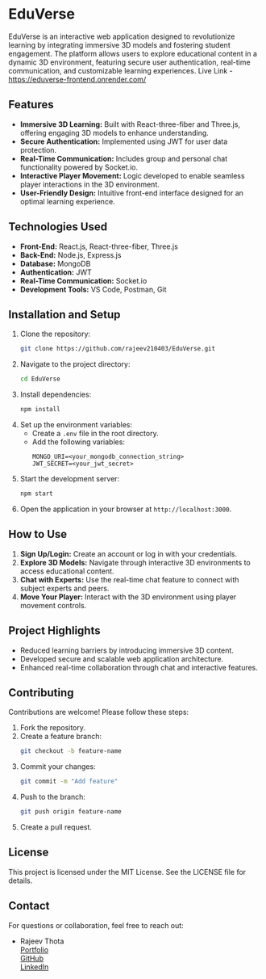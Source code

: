 # EduVerse

EduVerse is an interactive web application designed to revolutionize learning by integrating immersive 3D models and fostering student engagement. The platform allows users to explore educational content in a dynamic 3D environment, featuring secure user authentication, real-time communication, and customizable learning experiences.
Live Link - https://eduverse-frontend.onrender.com/ 
## Features

- **Immersive 3D Learning:** Built with React-three-fiber and Three.js, offering engaging 3D models to enhance understanding.
- **Secure Authentication:** Implemented using JWT for user data protection.
- **Real-Time Communication:** Includes group and personal chat functionality powered by Socket.io.
- **Interactive Player Movement:** Logic developed to enable seamless player interactions in the 3D environment.
- **User-Friendly Design:** Intuitive front-end interface designed for an optimal learning experience.
  

## Technologies Used

- **Front-End:** React.js, React-three-fiber, Three.js
- **Back-End:** Node.js, Express.js
- **Database:** MongoDB
- **Authentication:** JWT
- **Real-Time Communication:** Socket.io
- **Development Tools:** VS Code, Postman, Git

## Installation and Setup

1. Clone the repository:
   ```bash
   git clone https://github.com/rajeev210403/EduVerse.git
   ```
2. Navigate to the project directory:
   ```bash
   cd EduVerse
   ```
3. Install dependencies:
   ```bash
   npm install
   ```
4. Set up the environment variables:
   - Create a `.env` file in the root directory.
   - Add the following variables:
     ```
     MONGO_URI=<your_mongodb_connection_string>
     JWT_SECRET=<your_jwt_secret>
     ```
5. Start the development server:
   ```bash
   npm start
   ```
6. Open the application in your browser at `http://localhost:3000`.

## How to Use

1. **Sign Up/Login:** Create an account or log in with your credentials.
2. **Explore 3D Models:** Navigate through interactive 3D environments to access educational content.
3. **Chat with Experts:** Use the real-time chat feature to connect with subject experts and peers.
4. **Move Your Player:** Interact with the 3D environment using player movement controls.

## Project Highlights

- Reduced learning barriers by introducing immersive 3D content.
- Developed secure and scalable web application architecture.
- Enhanced real-time collaboration through chat and interactive features.

## Contributing

Contributions are welcome! Please follow these steps:
1. Fork the repository.
2. Create a feature branch:
   ```bash
   git checkout -b feature-name
   ```
3. Commit your changes:
   ```bash
   git commit -m "Add feature"
   ```
4. Push to the branch:
   ```bash
   git push origin feature-name
   ```
5. Create a pull request.

## License

This project is licensed under the MIT License. See the LICENSE file for details.

## Contact

For questions or collaboration, feel free to reach out:

- Rajeev Thota  
  [Portfolio](https://portfolio-one-omega-77.vercel.app/)  
  [GitHub](https://github.com/rajeev210403)  
  [LinkedIn](https://www.linkedin.com/in/rajeev-thota/)
